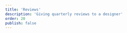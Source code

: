```yaml
---
title: 'Reviews'
description: 'Giving quarterly reviews to a designer'
order: 20
publish: false
---
```

